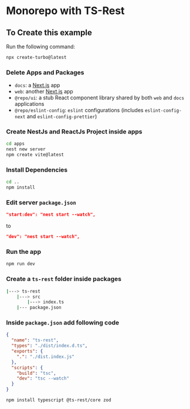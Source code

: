 # Monorepo with TS-Rest

## To Create this example

Run the following command:

```sh
npx create-turbo@latest
```

### Delete Apps and Packages

- `docs`: a [Next.js](https://nextjs.org/) app
- `web`: another [Next.js](https://nextjs.org/) app
- `@repo/ui`: a stub React component library shared by both `web` and `docs` applications
- `@repo/eslint-config`: `eslint` configurations (includes `eslint-config-next` and `eslint-config-prettier`)

### Create NestJs and ReactJs Project inside apps

```sh
cd apps
nest new server
npm create vite@latest
```

### Install Dependencies

```sh
cd ..
npm install
```

### Edit server `package.json`

```json
"start:dev": "nest start --watch",
```

to

```json
"dev": "nest start --watch",
```

### Run the app

```sh
npm run dev
```

### Create a `ts-rest` folder inside packages

```sh
|---> ts-rest
    |---> src
        |---> index.ts
    |--- package.json
```

### Inside `package.json` add following code

```json
{
  "name": "ts-rest",
  "types": "./dist/index.d.ts",
  "exports": {
    ".": "./dist.index.js"
  },
  "scripts": {
    "build": "tsc",
    "dev": "tsc --watch"
  }
}
```

```sh
npm install typescript @ts-rest/core zod
```
